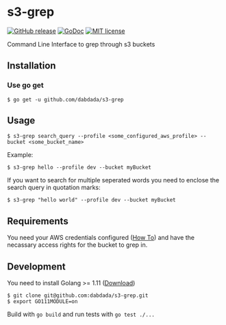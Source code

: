 # s3-grep

[![GitHub release](https://img.shields.io/github/release/dabdada/s3-grep.svg?style=flat-square)](https://github.com/dabdada/s3-grep/releases)
[![GoDoc](https://godoc.org/github.com/dabdada/s3-grep?status.svg)](https://godoc.org/github.com/dabdada/s3-grep)
[![MIT license](https://img.shields.io/github/license/dabdada/s3-grep.svg?style=flat-square)](https://github.com/dabdada/s3-grep/blob/master/LICENSE)


Command Line Interface to grep through s3 buckets

## Installation

### Use go get

    $ go get -u github.com/dabdada/s3-grep

## Usage

    $ s3-grep search_query --profile <some_configured_aws_profile> --bucket <some_bucket_name>

Example:

    $ s3-grep hello --profile dev --bucket myBucket

If you want to search for multiple seperated words you need to enclose the search query in quotation marks:

    $ s3-grep "hello world" --profile dev --bucket myBucket

## Requirements

You need your AWS credentials configured ([How To](https://docs.aws.amazon.com/sdk-for-java/v1/developer-guide/setup-credentials.html)) and have the necassary access rights for the bucket to grep in.

## Development

You need to install Golang >= 1.11 ([Download](https://golang.org/dl/))

    $ git clone git@github.com:dabdada/s3-grep.git
    $ export GO111MODULE=on

Build with `go build` and run tests with `go test ./...`
